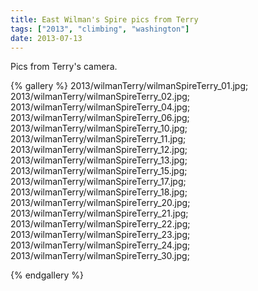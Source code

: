 ```yaml
---
title: East Wilman's Spire pics from Terry
tags: ["2013", "climbing", "washington"]
date: 2013-07-13
---
```

Pics from Terry's camera.


{% gallery %} 
2013/wilmanTerry/wilmanSpireTerry_01.jpg;
2013/wilmanTerry/wilmanSpireTerry_02.jpg;
2013/wilmanTerry/wilmanSpireTerry_04.jpg;
2013/wilmanTerry/wilmanSpireTerry_06.jpg;
2013/wilmanTerry/wilmanSpireTerry_10.jpg;
2013/wilmanTerry/wilmanSpireTerry_11.jpg;
2013/wilmanTerry/wilmanSpireTerry_12.jpg;
2013/wilmanTerry/wilmanSpireTerry_13.jpg;
2013/wilmanTerry/wilmanSpireTerry_15.jpg;
2013/wilmanTerry/wilmanSpireTerry_17.jpg;
2013/wilmanTerry/wilmanSpireTerry_18.jpg;
2013/wilmanTerry/wilmanSpireTerry_20.jpg;
2013/wilmanTerry/wilmanSpireTerry_21.jpg;
2013/wilmanTerry/wilmanSpireTerry_22.jpg;
2013/wilmanTerry/wilmanSpireTerry_23.jpg;
2013/wilmanTerry/wilmanSpireTerry_24.jpg;
2013/wilmanTerry/wilmanSpireTerry_30.jpg;

{% endgallery %}
